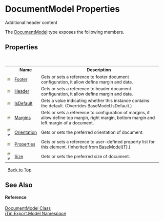 # DocumentModel Properties
Additional header content 

The <a href="T_iTin_Export_Model_DocumentModel">DocumentModel</a> type exposes the following members.


## Properties
&nbsp;<table><tr><th></th><th>Name</th><th>Description</th></tr><tr><td>![Public property](media/pubproperty.gif "Public property")</td><td><a href="P_iTin_Export_Model_DocumentModel_Footer">Footer</a></td><td>
Gets or sets a reference to footer document configuration, it allow define margin and data.</td></tr><tr><td>![Public property](media/pubproperty.gif "Public property")</td><td><a href="P_iTin_Export_Model_DocumentModel_Header">Header</a></td><td>
Gets or sets a reference to header document configuration, it allow define margin and data.</td></tr><tr><td>![Public property](media/pubproperty.gif "Public property")</td><td><a href="P_iTin_Export_Model_DocumentModel_IsDefault">IsDefault</a></td><td>
Gets a value indicating whether this instance contains the default.
 (Overrides BaseModel.IsDefault.)</td></tr><tr><td>![Public property](media/pubproperty.gif "Public property")</td><td><a href="P_iTin_Export_Model_DocumentModel_Margins">Margins</a></td><td>
Gets or sets a reference to configuration of margins, it allow define top margin, right margin, bottom margin and left margin of a document.</td></tr><tr><td>![Public property](media/pubproperty.gif "Public property")![Code example](media/CodeExample.png "Code example")</td><td><a href="P_iTin_Export_Model_DocumentModel_Orientation">Orientation</a></td><td>
Gets or sets the preferred orientation of document.</td></tr><tr><td>![Public property](media/pubproperty.gif "Public property")</td><td><a href="P_iTin_Export_Model_BaseModel_1_Properties">Properties</a></td><td>
Gets or sets a reference to user-defined property list for this element.
 (Inherited from <a href="T_iTin_Export_Model_BaseModel_1">BaseModel(T)</a>.)</td></tr><tr><td>![Public property](media/pubproperty.gif "Public property")![Code example](media/CodeExample.png "Code example")</td><td><a href="P_iTin_Export_Model_DocumentModel_Size">Size</a></td><td>
Gets or sets the preferred size of document.</td></tr></table>&nbsp;
<a href="#documentmodel-properties">Back to Top</a>

## See Also


#### Reference
<a href="T_iTin_Export_Model_DocumentModel">DocumentModel Class</a><br /><a href="N_iTin_Export_Model">iTin.Export.Model Namespace</a><br />